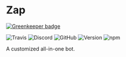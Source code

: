 # Zap

[![Greenkeeper badge](https://badges.greenkeeper.io/zapteryx/Zap.svg)](https://greenkeeper.io/)

![Travis](https://img.shields.io/travis/com/zapteryx/Zap.svg?style=for-the-badge)
![Discord](https://img.shields.io/discord/574949938929074186.svg?color=7289DA&label=Discord&style=for-the-badge)
![GitHub](https://img.shields.io/github/license/zapteryx/Zap.svg?style=for-the-badge)
![Version](https://img.shields.io/github/package-json/v/zapteryx/Zap.svg?style=for-the-badge)
![npm](https://img.shields.io/npm/v/zap.svg?style=for-the-badge)

A customized all-in-one bot.
